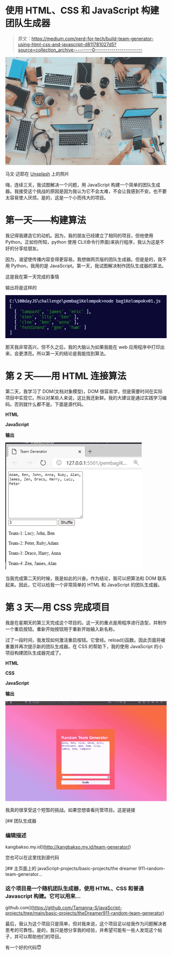 # 使用 HTML、CSS 和 JavaScript 构建团队生成器

> 原文：<https://medium.com/nerd-for-tech/build-team-generator-using-html-css-and-javascript-d811781027d5?source=collection_archive---------0----------------------->

![](img/b4f75fa2598d2b71018b43c262d6681e.png)

马文·迈耶在 [Unsplash](https://unsplash.com/s/photos/team?utm_source=unsplash&utm_medium=referral&utm_content=creditCopyText) 上的照片

嗨，连续三天，我试图解决一个问题，用 JavaScript 构建一个简单的团队生成器。我接受这个挑战的原因是因为我认为它不会太难，不会让我感到不安。也不要太容易使人厌烦。是的，这是一个小而伟大的项目。

# **第一天——构建算法**

我记得我建造它的动机。因为，我的朋友已经建立了相同的项目，但他使用 Python。正如你所知，python 使用 CLI(命令行界面)来执行程序，我认为这是不好的分享给朋友。

因为，渴望使传播内容变得更容易。我想做网页版的团队生成器。但是是的，我不用 Python，我用的是 JavaScript。第一天，我试图解决制作团队生成器的算法。

这是我在第一天完成的事情

输出将是这样的

![](img/7d88a57569f476d0bb7c32ab95e3a8f0.png)

那天我非常高兴，但不久之后，我的大脑认为如果我能在 web 应用程序中打印出来，会更漂亮。所以第一天的结论是我能找到算法。

# 第 2 天——用 HTML 连接算法

第二天，我学习了 DOM(文档对象模型)，DOM 很容易学，但是需要时间在实际项目中实现它。所以对某些人来说，这比我还新鲜。我的大建议是通过实践学习编码。否则就什么都不是。下面是源代码。

**HTML**

**JavaScript**

**输出**

![](img/796e3c7857d38dafa94ae0f66561d47f.png)

当我完成第二天的时候，我是如此的兴奋。作为结论，我可以把算法和 DOM 联系起来。因此，它可以给我一个非常简单的 HTML 和 JavaScript 的团队生成器。

# 第 3 天—用 CSS 完成项目

我是在星期天的第三天完成这个项目的。这一天的重点是用程序进行造型，并制作一个重启按钮。重新开始按钮用于重新开始输入新名称。

过了一段时间，我发现如何激活重启按钮。它曾经。reload()函数。因此页面将被重置并再次提示新的团队生成器。在 CSS 的帮助下，我的使用 JavaScript 的小项目构建团队生成器完成了。

**HTML**

**CSS**

**JavaScript**

**输出**

![](img/1ef1a78e96f033d7c4e85f8a0b3aa8e9.png)

我真的很享受这个短暂的挑战。如果您想查看托管项目。这是链接

 [## 团队生成器

### 编辑描述

kangbakso.my.id](http://kangbakso.my.id/team-generator/) 

您也可以在这里找到源代码

[](https://github.com/Tamanna-S/javaScript-projects/tree/main/basic-projects/theDreamer911-random-team-generator) [## 主页面上的 javaScript-projects/basic-projects/the dreamer 911-random-team-generator…

### 这个项目是一个随机团队生成器，使用 HTML、CSS 和普通 Javascript 构建。它可以用来…

github.com](https://github.com/Tamanna-S/javaScript-projects/tree/main/basic-projects/theDreamer911-random-team-generator) 

最后，我认为这个项目只是简单，但对我来说，这个项目足以给我作为问题解决者思考的可靠性。是的，我只是想分享我的经验，并希望可能有一些人发现这个帖子，并可以帮助他们的项目。

有一个好的代码😇